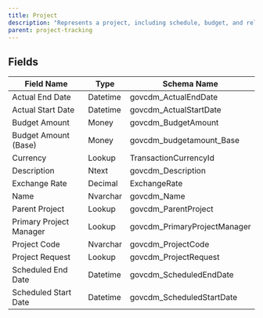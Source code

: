 ```yaml
---
title: Project
description: "Represents a project, including schedule, budget, and relationships to requests, milestones, and work items."
parent: project-tracking
---
```


## Fields

| Field Name | Type | Schema Name |
|------------|------|-------------|
| Actual End Date | Datetime | govcdm_ActualEndDate |
| Actual Start Date | Datetime | govcdm_ActualStartDate |
| Budget Amount | Money | govcdm_BudgetAmount |
| Budget Amount (Base) | Money | govcdm_budgetamount_Base |
| Currency | Lookup | TransactionCurrencyId |
| Description | Ntext | govcdm_Description |
| Exchange Rate | Decimal | ExchangeRate |
| Name | Nvarchar | govcdm_Name |
| Parent Project | Lookup | govcdm_ParentProject |
| Primary Project Manager | Lookup | govcdm_PrimaryProjectManager |
| Project Code | Nvarchar | govcdm_ProjectCode |
| Project Request | Lookup | govcdm_ProjectRequest |
| Scheduled End Date | Datetime | govcdm_ScheduledEndDate |
| Scheduled Start Date | Datetime | govcdm_ScheduledStartDate |
